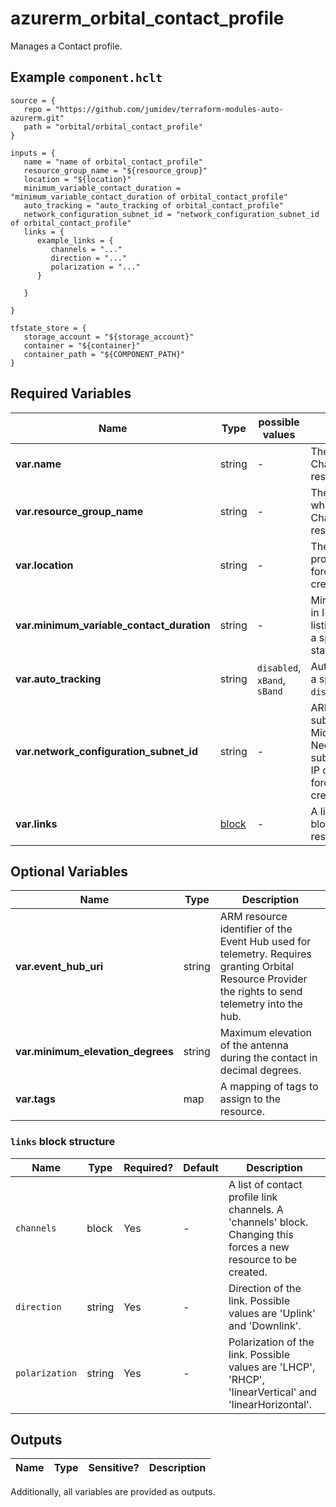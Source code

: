 # azurerm_orbital_contact_profile

Manages a Contact profile.

## Example `component.hclt`

```hcl
source = {
   repo = "https://github.com/jumidev/terraform-modules-auto-azurerm.git" 
   path = "orbital/orbital_contact_profile" 
}

inputs = {
   name = "name of orbital_contact_profile" 
   resource_group_name = "${resource_group}" 
   location = "${location}" 
   minimum_variable_contact_duration = "minimum_variable_contact_duration of orbital_contact_profile" 
   auto_tracking = "auto_tracking of orbital_contact_profile" 
   network_configuration_subnet_id = "network_configuration_subnet_id of orbital_contact_profile" 
   links = {
      example_links = {
         channels = "..."   
         direction = "..."   
         polarization = "..."   
      }
  
   }
 
}

tfstate_store = {
   storage_account = "${storage_account}" 
   container = "${container}" 
   container_path = "${COMPONENT_PATH}" 
}

```

## Required Variables

| Name | Type |  possible values |  Description |
| ---- | --------- |  ----------- | ----------- |
| **var.name** | string |  -  |  The name of the contact profile. Changing this forces a new resource to be created. | 
| **var.resource_group_name** | string |  -  |  The name of the Resource Group where the contact profile exists. Changing this forces a new resource to be created. | 
| **var.location** | string |  -  |  The location where the contact profile exists. Changing this forces a new resource to be created. | 
| **var.minimum_variable_contact_duration** | string |  -  |  Minimum viable contact duration in ISO 8601 format. Used for listing the available contacts with a spacecraft at a given ground station. | 
| **var.auto_tracking** | string |  `disabled`, `xBand`, `sBand`  |  Auto-tracking configurations for a spacecraft. Possible values are `disabled`, `xBand` and `sBand`. | 
| **var.network_configuration_subnet_id** | string |  -  |  ARM resource identifier of the subnet delegated to the Microsoft.Orbital/orbitalGateways. Needs to be at least a class C subnet, and should not have any IP created in it. Changing this forces a new resource to be created. | 
| **var.links** | [block](#links-block-structure) |  -  |  A list of spacecraft links. A `links` block. Changing this forces a new resource to be created. | 

## Optional Variables

| Name | Type |  Description |
| ---- | --------- |  ----------- |
| **var.event_hub_uri** | string |  ARM resource identifier of the Event Hub used for telemetry. Requires granting Orbital Resource Provider the rights to send telemetry into the hub. | 
| **var.minimum_elevation_degrees** | string |  Maximum elevation of the antenna during the contact in decimal degrees. | 
| **var.tags** | map |  A mapping of tags to assign to the resource. | 

### `links` block structure

| Name | Type | Required? | Default | Description |
| ---- | ---- | --------- | ------- | ----------- |
| `channels` | block | Yes | - | A list of contact profile link channels. A 'channels' block. Changing this forces a new resource to be created. |
| `direction` | string | Yes | - | Direction of the link. Possible values are 'Uplink' and 'Downlink'. |
| `polarization` | string | Yes | - | Polarization of the link. Possible values are 'LHCP', 'RHCP', 'linearVertical' and 'linearHorizontal'. |



## Outputs

| Name | Type | Sensitive? | Description |
| ---- | ---- | --------- | --------- |

Additionally, all variables are provided as outputs.
